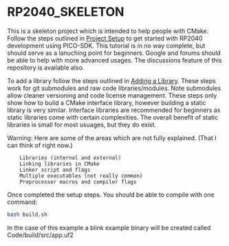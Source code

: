 # RP2040_SKELETON
This is a skeleton project which is intended to help people with CMake. Follow the steps outlined in [Project Setup](Project_Setup.md) to get started with RP2040 development using PICO-SDK. This tutorial is in no way complete, but should serve as a lanuching point for beginners. Google and forums should be able to help with more advanced usages. The discussions feature of this repository is available also.

To add a library follow the steps outlined in [Adding a Library](Adding_a_Library.md). These steps work for git submodules and raw code libraries/modules. Note submodules allow cleaner versioning and code license management. These steps only show how to build a CMake interface library, however building a static library is very similar. Interface libraries are recommended for beginners as static libraries come with certain complexities. The overall benefit of static libraries is small for most usuages, but they do exist.

Warning: Here are some of the areas which are not fully explained. (That I can think of right now.)
```
    Libraries (internal and external)
    Linking libraries in CMake
    Linker script and flags
    Multiple executables (not really common)
    Preprocessor macros and compiler flags
```

Once completed the setup steps. You should be able to compile with one command:
``` bash
bash build.sh
```
In the case of this example a blink example binary will be created called Code/build/src/app.uf2
